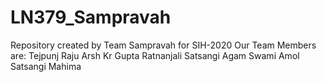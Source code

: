 # LN379_Sampravah
Repository created by Team Sampravah for SIH-2020
Our Team Members are:
Tejpunj Raju 
Arsh Kr Gupta
Ratnanjali Satsangi
Agam Swami
Amol Satsangi
Mahima